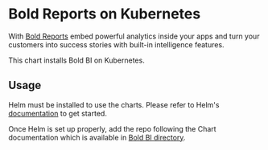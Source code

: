 # Bold Reports on Kubernetes

With [Bold Reports](https://www.boldreports.com/) embed powerful analytics inside your apps and turn your customers into success stories with built-in intelligence features.

This chart installs Bold BI on Kubernetes.

## Usage

Helm must be installed to use the charts.
Please refer to Helm's [documentation](https://helm.sh/docs/) to get started.

<!-- Keep full URL links to repo files because this README syncs from main to gh-pages.  -->
Once Helm is set up properly, add the repo following the Chart documentation which is available in [Bold BI directory](https://github.com/boldbi/boldbi-kubernetes/blob/v4.2_dev/helm/README.md).